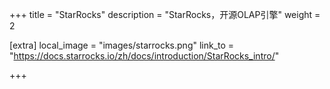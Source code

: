 +++
title = "StarRocks"
description = "StarRocks，开源OLAP引擎"
weight = 2

[extra]
local_image = "images/starrocks.png"
link_to = "https://docs.starrocks.io/zh/docs/introduction/StarRocks_intro/"

+++

